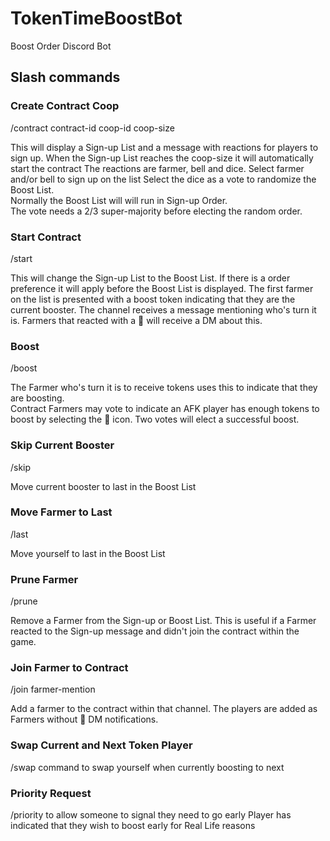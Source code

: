 # TokenTimeBoostBot

Boost Order Discord Bot

## Slash commands ##

### Create Contract Coop ###

/contract contract-id coop-id coop-size

This will display a Sign-up List and a message with reactions for
players to sign up.
When the Sign-up List reaches the coop-size it will automatically
start the contract
The reactions are farmer, bell and dice.
Select farmer and/or bell to sign up on the list
Select the dice as a vote to randomize the Boost List.  
Normally the Boost List will will run in Sign-up Order.  
The vote needs a 2/3 super-majority before electing the random order.

### Start Contract ###

/start

This will change the Sign-up List to the Boost List. If there is a
order preference it will apply before the Boost List is displayed.
The first farmer on the list is presented with a boost token indicating
that they are the current booster.
The channel receives a message mentioning who's turn it is.
Farmers that reacted with a 🔔 will receive a DM about this.

### Boost ###

/boost

The Farmer who's turn it is to receive tokens uses this to indicate that they
are boosting.  
Contract Farmers may vote to indicate an AFK player has enough tokens to boost by
selecting the 🚀 icon.  Two votes will elect a successful boost.

### Skip Current Booster ###

/skip

Move current booster to last in the Boost List

### Move Farmer to Last ###

/last

Move yourself to last in the Boost List

### Prune Farmer ###

/prune

Remove a Farmer from the Sign-up or Boost List.
This is useful if a Farmer reacted to the Sign-up message and didn't join
the contract within the game.

### Join Farmer to Contract ###

/join farmer-mention

Add a farmer to the contract within that channel. The players are added
as Farmers without 🔔 DM notifications.

### Swap Current and Next Token Player ###

/swap 
command to swap yourself when currently boosting to next

### Priority Request ###

/priority to allow someone to signal they need to go early
Player has indicated that they wish to boost early for
Real Life reasons
